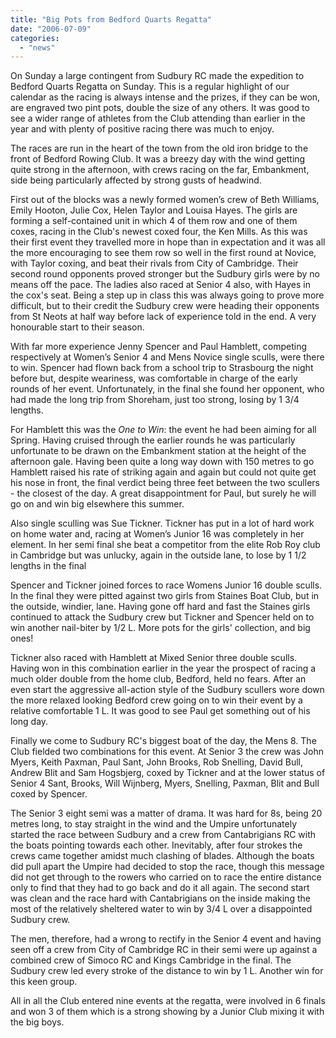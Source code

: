 ```yaml
---
title: "Big Pots from Bedford Quarts Regatta"
date: "2006-07-09"
categories:
  - "news"
---
```


On Sunday a large contingent from Sudbury RC made the expedition to Bedford Quarts Regatta on Sunday. This is a regular highlight of our calendar as the racing is always intense and the prizes, if they can be won, are engraved two pint pots, double the size of any others. It was good to see a wider range of athletes from the Club attending than earlier in the year and with plenty of positive racing there was much to enjoy.

The races are run in the heart of the town from the old iron bridge to the front of Bedford Rowing Club. It was a breezy day with the wind getting quite strong in the afternoon, with crews racing on the far, Embankment, side being particularly affected by strong gusts of headwind.

First out of the blocks was a newly formed women’s crew of Beth Williams, Emily Hooton, Julie Cox, Helen Taylor and Louisa Hayes. The girls are forming a self-contained unit in which 4 of them row and one of them coxes, racing in the Club's newest coxed four, the Ken Mills. As this was their first event they travelled more in hope than in expectation and it was all the more encouraging to see them row so well in the first round at Novice, with Taylor coxing, and beat their rivals from City of Cambridge. Their second round opponents proved stronger but the Sudbury girls were by no means off the pace. The ladies also raced at Senior 4 also, with Hayes in the cox's seat. Being a step up in class this was always going to prove more difficult, but to their credit the Sudbury crew were heading their opponents from St Neots at half way before lack of experience told in the end. A very honourable start to their season.

With far more experience Jenny Spencer and Paul Hamblett, competing respectively at Women’s Senior 4 and Mens Novice single sculls, were there to win. Spencer had flown back from a school trip to Strasbourg the night before but, despite weariness, was comfortable in charge of the early rounds of her event. Unfortunately, in the final she found her opponent, who had made the long trip from Shoreham, just too strong, losing by 1 3/4 lengths.

For Hamblett this was the _One to Win_: the event he had been aiming for all Spring. Having cruised through the earlier rounds he was particularly unfortunate to be drawn on the Embankment station at the height of the afternoon gale. Having been quite a long way down with 150 metres to go Hamblett raised his rate of striking again and again but could not quite get his nose in front, the final verdict being three feet between the two scullers - the closest of the day. A great disappointment for Paul, but surely he will go on and win big elsewhere this summer.

Also single sculling was Sue Tickner. Tickner has put in a lot of hard work on home water and, racing at Women’s Junior 16 was completely in her element. In her semi final she beat a competitor from the elite Rob Roy club in Cambridge but was unlucky, again in the outside lane, to lose by 1 1/2 lengths in the final

Spencer and Tickner joined forces to race Womens Junior 16 double sculls. In the final they were pitted against two girls from Staines Boat Club, but in the outside, windier, lane. Having gone off hard and fast the Staines girls continued to attack the Sudbury crew but Tickner and Spencer held on to win another nail-biter by 1/2 L. More pots for the girls' collection, and big ones!

Tickner also raced with Hamblett at Mixed Senior three double sculls. Having won in this combination earlier in the year the prospect of racing a much older double from the home club, Bedford, held no fears. After an even start the aggressive all-action style of the Sudbury scullers wore down the more relaxed looking Bedford crew going on to win their event by a relative comfortable 1 L. It was good to see Paul get something out of his long day.

Finally we come to Sudbury RC's biggest boat of the day, the Mens 8. The Club fielded two combinations for this event. At Senior 3 the crew was John Myers, Keith Paxman, Paul Sant, John Brooks, Rob Snelling, David Bull, Andrew Blit and Sam Hogsbjerg, coxed by Tickner and at the lower status of Senior 4 Sant, Brooks, Will Wijnberg, Myers, Snelling, Paxman, Blit and Bull coxed by Spencer.

The Senior 3 eight semi was a matter of drama. It was hard for 8s, being 20 metres long, to stay straight in the wind and the Umpire unfortunately started the race between Sudbury and a crew from Cantabrigians RC with the boats pointing towards each other. Inevitably, after four strokes the crews came together amidst much clashing of blades. Although the boats did pull apart the Umpire had decided to stop the race, though this message did not get through to the rowers who carried on to race the entire distance only to find that they had to go back and do it all again. The second start was clean and the race hard with Cantabrigians on the inside making the most of the relatively sheltered water to win by 3/4 L over a disappointed Sudbury crew.

The men, therefore, had a wrong to rectify in the Senior 4 event and having seen off a crew from City of Cambridge RC in their semi were up against a combined crew of Simoco RC and Kings Cambridge in the final. The Sudbury crew led every stroke of the distance to win by 1 L. Another win for this keen group.

All in all the Club entered nine events at the regatta, were involved in 6 finals and won 3 of them which is a strong showing by a Junior Club mixing it with the big boys.
